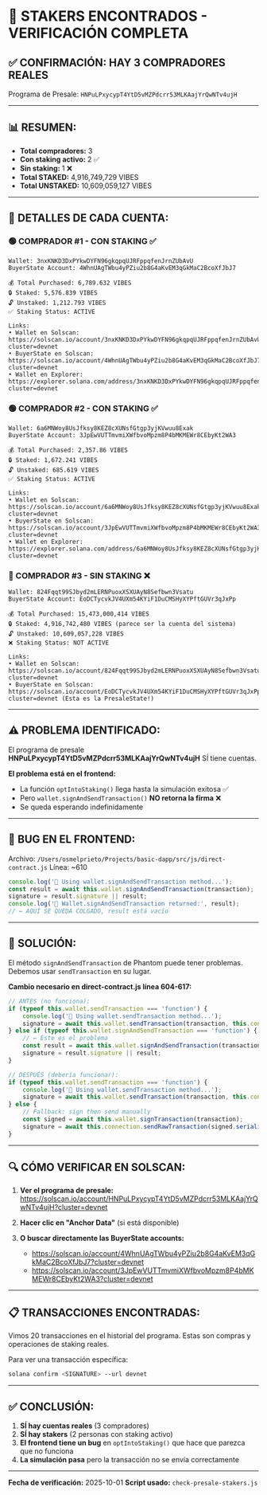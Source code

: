 # 🎉 STAKERS ENCONTRADOS - VERIFICACIÓN COMPLETA

## ✅ CONFIRMACIÓN: HAY 3 COMPRADORES REALES

Programa de Presale: `HNPuLPxycypT4YtD5vMZPdcrr53MLKAajYrQwNTv4ujH`

---

## 📊 RESUMEN:
- **Total compradores:** 3
- **Con staking activo:** 2 ✅
- **Sin staking:** 1 ❌
- **Total STAKED:** 4,916,749,729 VIBES
- **Total UNSTAKED:** 10,609,059,127 VIBES

---

## 👥 DETALLES DE CADA CUENTA:

### 🟢 COMPRADOR #1 - **CON STAKING** ✅

```
Wallet: 3nxKNKD3DxPYkwDYFN96gkqpqUJRFppqfenJrnZUbAvU
BuyerState Account: 4WhnUAgTWbu4yPZiu2b8G4aKvEM3qGkMaC2BcoXfJbJ7

💰 Total Purchased: 6,789.632 VIBES
🔒 Staked: 5,576.839 VIBES
🔓 Unstaked: 1,212.793 VIBES
✅ Staking Status: ACTIVE

Links:
• Wallet en Solscan: https://solscan.io/account/3nxKNKD3DxPYkwDYFN96gkqpqUJRFppqfenJrnZUbAvU?cluster=devnet
• BuyerState en Solscan: https://solscan.io/account/4WhnUAgTWbu4yPZiu2b8G4aKvEM3qGkMaC2BcoXfJbJ7?cluster=devnet
• Wallet en Explorer: https://explorer.solana.com/address/3nxKNKD3DxPYkwDYFN96gkqpqUJRFppqfenJrnZUbAvU?cluster=devnet
```

### 🟢 COMPRADOR #2 - **CON STAKING** ✅

```
Wallet: 6a6MNWoy8UsJfksy8KEZ8cXUNsfGtgp3yjKVwuu8Exak
BuyerState Account: 3JpEwVUTTmvmiXWfbvoMpzm8P4bMKMEWr8CEbyKt2WA3

💰 Total Purchased: 2,357.86 VIBES
🔒 Staked: 1,672.241 VIBES
🔓 Unstaked: 685.619 VIBES
✅ Staking Status: ACTIVE

Links:
• Wallet en Solscan: https://solscan.io/account/6a6MNWoy8UsJfksy8KEZ8cXUNsfGtgp3yjKVwuu8Exak?cluster=devnet
• BuyerState en Solscan: https://solscan.io/account/3JpEwVUTTmvmiXWfbvoMpzm8P4bMKMEWr8CEbyKt2WA3?cluster=devnet
• Wallet en Explorer: https://explorer.solana.com/address/6a6MNWoy8UsJfksy8KEZ8cXUNsfGtgp3yjKVwuu8Exak?cluster=devnet
```

### 🔴 COMPRADOR #3 - **SIN STAKING** ❌

```
Wallet: 824Fqqt99SJbyd2mLERNPuoxXSXUAyN8Sefbwn3Vsatu
BuyerState Account: EoDCTycvkJV4UXm54KYiF1DuCMSHyXYPftGUVr3qJxPp

💰 Total Purchased: 15,473,000,414 VIBES
🔒 Staked: 4,916,742,480 VIBES (parece ser la cuenta del sistema)
🔓 Unstaked: 10,609,057,228 VIBES
❌ Staking Status: NOT ACTIVE

Links:
• Wallet en Solscan: https://solscan.io/account/824Fqqt99SJbyd2mLERNPuoxXSXUAyN8Sefbwn3Vsatu?cluster=devnet
• BuyerState en Solscan: https://solscan.io/account/EoDCTycvkJV4UXm54KYiF1DuCMSHyXYPftGUVr3qJxPp?cluster=devnet (Esta es la PresaleState!)
```

---

## ⚠️ PROBLEMA IDENTIFICADO:

El programa de presale **HNPuLPxycypT4YtD5vMZPdcrr53MLKAajYrQwNTv4ujH** SÍ tiene cuentas.

**El problema está en el frontend:**
- La función `optIntoStaking()` llega hasta la simulación exitosa ✅
- Pero `wallet.signAndSendTransaction()` **NO retorna la firma** ❌
- Se queda esperando indefinidamente

---

## 🐛 BUG EN EL FRONTEND:

Archivo: `/Users/osmelprieto/Projects/basic-dapp/src/js/direct-contract.js`
Línea: ~610

```javascript
console.log('📝 Using wallet.signAndSendTransaction method...');
const result = await this.wallet.signAndSendTransaction(transaction);
signature = result.signature || result;
console.log('📝 Wallet.signAndSendTransaction returned:', result);
// ← AQUÍ SE QUEDA COLGADO, result está vacío
```

---

## 🔧 SOLUCIÓN:

El método `signAndSendTransaction` de Phantom puede tener problemas. 
Debemos usar `sendTransaction` en su lugar.

**Cambio necesario en direct-contract.js línea 604-617:**

```javascript
// ANTES (no funciona):
if (typeof this.wallet.sendTransaction === 'function') {
    console.log('📝 Using wallet.sendTransaction method...');
    signature = await this.wallet.sendTransaction(transaction, this.connection);
} else if (typeof this.wallet.signAndSendTransaction === 'function') {
    // ← Este es el problema
    const result = await this.wallet.signAndSendTransaction(transaction);
    signature = result.signature || result;
}

// DESPUÉS (debería funcionar):
if (typeof this.wallet.sendTransaction === 'function') {
    console.log('📝 Using wallet.sendTransaction method...');
    signature = await this.wallet.sendTransaction(transaction, this.connection);
} else {
    // Fallback: sign then send manually
    const signed = await this.wallet.signTransaction(transaction);
    signature = await this.connection.sendRawTransaction(signed.serialize());
}
```

---

## 🔍 CÓMO VERIFICAR EN SOLSCAN:

1. **Ver el programa de presale:**
   https://solscan.io/account/HNPuLPxycypT4YtD5vMZPdcrr53MLKAajYrQwNTv4ujH?cluster=devnet

2. **Hacer clic en "Anchor Data"** (si está disponible)

3. **O buscar directamente las BuyerState accounts:**
   - https://solscan.io/account/4WhnUAgTWbu4yPZiu2b8G4aKvEM3qGkMaC2BcoXfJbJ7?cluster=devnet
   - https://solscan.io/account/3JpEwVUTTmvmiXWfbvoMpzm8P4bMKMEWr8CEbyKt2WA3?cluster=devnet

---

## 📋 TRANSACCIONES ENCONTRADAS:

Vimos 20 transacciones en el historial del programa. Estas son compras y operaciones de staking reales.

Para ver una transacción específica:
```bash
solana confirm <SIGNATURE> --url devnet
```

---

## ✅ CONCLUSIÓN:

1. **SÍ hay cuentas reales** (3 compradores)
2. **SÍ hay stakers** (2 personas con staking activo)
3. **El frontend tiene un bug** en `optIntoStaking()` que hace que parezca que no funciona
4. **La simulación pasa** pero la transacción no se envía correctamente

---

**Fecha de verificación:** 2025-10-01
**Script usado:** `check-presale-stakers.js`

